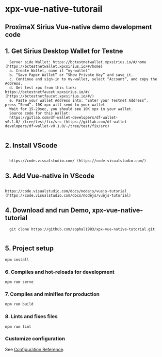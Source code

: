 # xpx-vue-native-tutorail

## ProximaX Sirius Vue-native demo development code

## 1. Get Sirius Desktop Wallet for Testne
```
  Server side Wallet: https://bctestnetwallet.xpxsirius.io/#/home (https://bctestnetwallet.xpxsirius.io/#/home)
  a. Create Wallet, name it “my-wallet”
  b. “Save Paper Wallet” or “Show Private Key” and save it. 
  c. Continue and sign-in to my-wallet, select “Account”, and copy the Address.
  d. Get test xpx from this link: https://bctestnetfaucet.xpxsirius.io/#/ (https://bctestnetfaucet.xpxsirius.io/#/)
  e. Paste your wallet Address into: “Enter your Testnet Address”, press “Send”. 10K xpx will send to your wallet
  Wait for 15-20sec, you should see 10K xpx in your wallet.
  Source code for this Wallet:
  https://gitlab.com/df-wallet-developers/df-wallet-v0.1.0/-/tree/test/fix/src (https://gitlab.com/df-wallet-developers/df-wallet-v0.1.0/-/tree/test/fix/src)
  
```

## 2. Install VScode 
```

  https://code.visualstudio.com/ (https://code.visualstudio.com/)

```

## 3. Add Vue-native in VScode

```

https://code.visualstudio.com/docs/nodejs/vuejs-tutorial (https://code.visualstudio.com/docs/nodejs/vuejs-tutorial)

```

## 4. Download and run Demo, xpx-vue-native-tutorial

```
  git clone https://github.com/sophal1983/xpx-vue-native-tutorial.git
  
```


## 5. Project setup
```
npm install
```

### 6. Compiles and hot-reloads for development
```
npm run serve
```

### 7. Compiles and minifies for production
```
npm run build
```

### 8. Lints and fixes files
```
npm run lint
```

### Customize configuration
See [Configuration Reference](https://cli.vuejs.org/config/).
